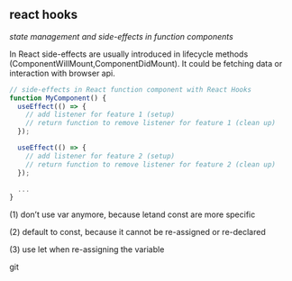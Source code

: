 ## react hooks

_state management and side-effects in function components_

In React side-effects are usually introduced in lifecycle methods (ComponentWillMount,ComponentDidMount). It could be fetching data or interaction with browser api.

```js
// side-effects in React function component with React Hooks
function MyComponent() {
  useEffect(() => {
    // add listener for feature 1 (setup)
    // return function to remove listener for feature 1 (clean up)
  });

  useEffect(() => {
    // add listener for feature 2 (setup)
    // return function to remove listener for feature 2 (clean up)
  });

  ...
}
```
(1) don’t use var anymore, because letand const are more specific

(2) default to const, because it cannot be re-assigned or re-declared

(3) use let when re-assigning the variable

git 
